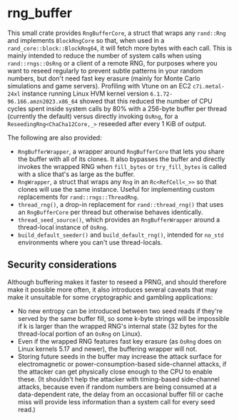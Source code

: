# rng_buffer

This small crate provides `RngBufferCore`, a struct that wraps any `rand::Rng` and implements `BlockRngCore` so that,
when used in a `rand_core::block::BlockRng64`, it will fetch more bytes with each call. This is mainly intended to
reduce the number of system calls when using `rand::rngs::OsRng` or a client of a remote RNG, for purposes where you
want to reseed regularly to prevent subtle patterns in your random numbers, but don't need fast key erasure (mainly for
Monte Carlo simulations and game servers). Profiling with Vtune on an EC2 `c7i.metal-24xl` instance running Linux HVM
kernel version `6.1.72-96.166.amzn2023.x86_64` showed that this reduced the number of CPU cycles spent inside system 
calls by 80% with a 256-byte buffer per thread (currently the default) versus directly invoking `OsRng`, for a
`ReseedingRng<ChaCha12Core,_>` reseeded after every 1 KiB of output.

The following are also provided:

* `RngBufferWrapper`, a wrapper around `RngBufferCore` that lets you share the buffer with all of its clones. It also
  bypasses the buffer and directly invokes the wrapped RNG when `fill_bytes` or `try_fill_bytes` is called with a slice
  that's as large as the buffer.
* `RngWrapper`, a struct that wraps any `Rng` in an `Rc<RefCell<_>>` so that clones will use the same instance. Useful
  for implementing custom replacements for `rand::rngs::ThreadRng`.
* `thread_rng()`, a drop-in replacement for `rand::thread_rng()` that uses an `RngBufferCore` per thread but otherwise
  behaves identically.
* `thread_seed_source()`, which provides an `RngBufferWrapper` around a thread-local instance of `OsRng`.
* `build_default_seeder()` and `build_default_rng()`, intended for `no_std` environments where you can't use 
  thread-locals.

## Security considerations

Although buffering makes it faster to reseed a PRNG, and should therefore make it possible more often, it also
introduces several caveats that may make it unsuitable for some cryptographic and gambling applications:

* No new entropy can be introduced between two seed reads if they're served by the same buffer fill, so some k-byte
  strings will be impossible if k is larger than the wrapped RNG's internal state (32 bytes for the thread-local portion
  of an `OsRng` on Linux).
* Even if the wrapped RNG features fast key erasure (as `OsRng` does on Linux kernels 5.17 and newer), the buffering
  wrapper will not.
* Storing future seeds in the buffer may increase the attack surface for electromagnetic or power-consumption-based
  side-channel attacks, if the attacker can get physically close enough to the CPU to enable these. (It shouldn't help
  the attacker with timing-based side-channel attacks, because even if random numbers are being consumed at a
  data-dependent rate, the delay from an occasional buffer fill or cache miss will provide less information than a
  system call for every seed read.)
